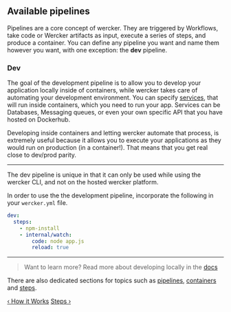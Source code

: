 ## Available pipelines

Pipelines are a core concept of wercker. They are triggered by Workflows, take
code or Wercker artifacts as input, execute a series of steps, and produce a
container. You can define any pipeline you want and name them however you want,
with one exception: the **dev** pipeline.

### <a name="dev" class="anchor"></a>Dev

The goal of the development pipeline is to allow you to develop your
application locally inside of containers, while wercker takes care of
automating your development environment. You can specify
[services](/learn/containers/services.html), that will run inside containers,
which you need to run your app. Services can be Databases, Messaging queues, or
even your own specific API that you have hosted on Dockerhub. 

Developing inside containers and letting wercker automate that process, is
extremely useful because it allows you to execute your applications as they
would run on production (in a container!). That means that you get real close
to dev/prod parity. 

---
The dev pipeline is unique in that it can only be used while using the wercker
CLI, and not on the hosted wercker platform.

In order to use the the development pipeline, incorporate the following in your
`wercker.yml` file.

```yaml
dev:
  steps:
    - npm-install
    - internal/watch:
        code: node app.js
        reload: true
```

- - -
> Want to learn more? Read more about developing locally in the
> [docs](/cli/usage/index.html)

There are also dedicated sections for topics such as
[pipelines](/learn/pipelines/introduction.html),
[containers](/learn/containers/introduction.html) and
[steps](/learn/steps/introduction.html).

[&lsaquo; How it Works](/learn/pipelines/how-it-works.html "nav previous pipelines")
[Steps &rsaquo;](/learn/steps/introduction.html "nav next steps")
